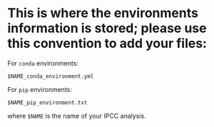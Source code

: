 # This is where the environments information is stored; please use this convention to add your files:
For `conda` environments:

```
$NAME_conda_environment.yml
```

For `pip` environments:

```
$NAME_pip_environment.txt
```

where `$NAME` is the name of your IPCC analysis.
